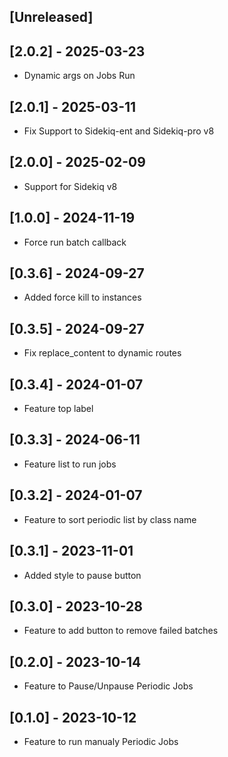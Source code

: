 ## [Unreleased]

## [2.0.2] - 2025-03-23
- Dynamic args on Jobs Run

## [2.0.1] - 2025-03-11
- Fix Support to Sidekiq-ent and Sidekiq-pro v8

## [2.0.0] - 2025-02-09
- Support for Sidekiq v8

## [1.0.0] - 2024-11-19
- Force run batch callback

## [0.3.6] - 2024-09-27

- Added force kill to instances

## [0.3.5] - 2024-09-27

- Fix replace_content to dynamic routes

## [0.3.4] - 2024-01-07

- Feature top label

## [0.3.3] - 2024-06-11

- Feature list to run jobs

## [0.3.2] - 2024-01-07

- Feature to sort periodic list by class name

## [0.3.1] - 2023-11-01

- Added style to pause button

## [0.3.0] - 2023-10-28

- Feature to add button to remove failed batches

## [0.2.0] - 2023-10-14

- Feature to Pause/Unpause Periodic Jobs

## [0.1.0] - 2023-10-12

- Feature to run manualy Periodic Jobs

